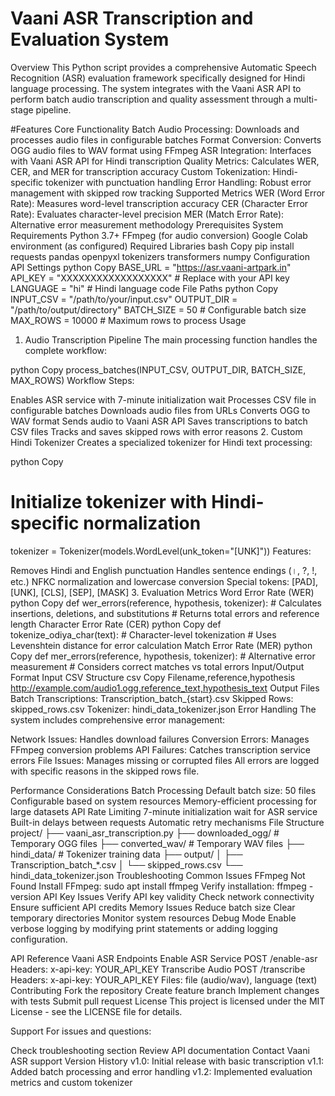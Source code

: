 # Vaani ASR Transcription and Evaluation System
Overview
This Python script provides a comprehensive Automatic Speech Recognition (ASR) evaluation framework specifically designed for Hindi language processing. The system integrates with the Vaani ASR API to perform batch audio transcription and quality assessment through a multi-stage pipeline.

#Features
Core Functionality
Batch Audio Processing: Downloads and processes audio files in configurable batches
Format Conversion: Converts OGG audio files to WAV format using FFmpeg
ASR Integration: Interfaces with Vaani ASR API for Hindi transcription
Quality Metrics: Calculates WER, CER, and MER for transcription accuracy
Custom Tokenization: Hindi-specific tokenizer with punctuation handling
Error Handling: Robust error management with skipped row tracking
Supported Metrics
WER (Word Error Rate): Measures word-level transcription accuracy
CER (Character Error Rate): Evaluates character-level precision
MER (Match Error Rate): Alternative error measurement methodology
Prerequisites
System Requirements
Python 3.7+
FFmpeg (for audio conversion)
Google Colab environment (as configured)
Required Libraries
bash
Copy
pip install requests pandas openpyxl tokenizers transformers numpy
Configuration
API Settings
python
Copy
BASE_URL = "https://asr.vaani-artpark.in"
API_KEY = "XXXXXXXXXXXXXXXXXX"  # Replace with your API key
LANGUAGE = "hi"  # Hindi language code
File Paths
python
Copy
INPUT_CSV = "/path/to/your/input.csv"
OUTPUT_DIR = "/path/to/output/directory"
BATCH_SIZE = 50  # Configurable batch size
MAX_ROWS = 10000  # Maximum rows to process
Usage
1. Audio Transcription Pipeline
The main processing function handles the complete workflow:

python
Copy
process_batches(INPUT_CSV, OUTPUT_DIR, BATCH_SIZE, MAX_ROWS)
Workflow Steps:

Enables ASR service with 7-minute initialization wait
Processes CSV file in configurable batches
Downloads audio files from URLs
Converts OGG to WAV format
Sends audio to Vaani ASR API
Saves transcriptions to batch CSV files
Tracks and saves skipped rows with error reasons
2. Custom Hindi Tokenizer
Creates a specialized tokenizer for Hindi text processing:

python
Copy
# Initialize tokenizer with Hindi-specific normalization
tokenizer = Tokenizer(models.WordLevel(unk_token="[UNK]"))
Features:

Removes Hindi and English punctuation
Handles sentence endings (।, ?, !, etc.)
NFKC normalization and lowercase conversion
Special tokens: [PAD], [UNK], [CLS], [SEP], [MASK]
3. Evaluation Metrics
Word Error Rate (WER)
python
Copy
def wer_errors(reference, hypothesis, tokenizer):
    # Calculates insertions, deletions, and substitutions
    # Returns total errors and reference length
Character Error Rate (CER)
python
Copy
def tokenize_odiya_char(text):
    # Character-level tokenization
    # Uses Levenshtein distance for error calculation
Match Error Rate (MER)
python
Copy
def mer_errors(reference, hypothesis, tokenizer):
    # Alternative error measurement
    # Considers correct matches vs total errors
Input/Output Format
Input CSV Structure
csv
Copy
Filename,reference,hypothesis
http://example.com/audio1.ogg,reference_text,hypothesis_text
Output Files
Batch Transcriptions: Transcription_batch_{start}.csv
Skipped Rows: skipped_rows.csv
Tokenizer: hindi_data_tokenizer.json
Error Handling
The system includes comprehensive error management:

Network Issues: Handles download failures
Conversion Errors: Manages FFmpeg conversion problems
API Failures: Catches transcription service errors
File Issues: Manages missing or corrupted files
All errors are logged with specific reasons in the skipped rows file.

Performance Considerations
Batch Processing
Default batch size: 50 files
Configurable based on system resources
Memory-efficient processing for large datasets
API Rate Limiting
7-minute initialization wait for ASR service
Built-in delays between requests
Automatic retry mechanisms
File Structure
project/
├── vaani_asr_transcription.py
├── downloaded_ogg/          # Temporary OGG files
├── converted_wav/           # Temporary WAV files
├── hindi_data/              # Tokenizer training data
├── output/
│   ├── Transcription_batch_*.csv
│   └── skipped_rows.csv
└── hindi_data_tokenizer.json
Troubleshooting
Common Issues
FFmpeg Not Found
Install FFmpeg: sudo apt install ffmpeg
Verify installation: ffmpeg -version
API Key Issues
Verify API key validity
Check network connectivity
Ensure sufficient API credits
Memory Issues
Reduce batch size
Clear temporary directories
Monitor system resources
Debug Mode
Enable verbose logging by modifying print statements or adding logging configuration.

API Reference
Vaani ASR Endpoints
Enable ASR Service
POST /enable-asr
Headers: x-api-key: YOUR_API_KEY
Transcribe Audio
POST /transcribe
Headers: x-api-key: YOUR_API_KEY
Files: file (audio/wav), language (text)
Contributing
Fork the repository
Create feature branch
Implement changes with tests
Submit pull request
License
This project is licensed under the MIT License - see the LICENSE file for details.

Support
For issues and questions:

Check troubleshooting section
Review API documentation
Contact Vaani ASR support
Version History
v1.0: Initial release with basic transcription
v1.1: Added batch processing and error handling
v1.2: Implemented evaluation metrics and custom tokenizer

